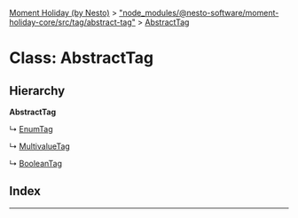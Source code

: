 [Moment Holiday (by Nesto)](../README.md) > ["node_modules/@nesto-software/moment-holiday-core/src/tag/abstract-tag"](../modules/_node_modules__nesto_software_moment_holiday_core_src_tag_abstract_tag_.md) > [AbstractTag](../classes/_node_modules__nesto_software_moment_holiday_core_src_tag_abstract_tag_.abstracttag.md)

# Class: AbstractTag

## Hierarchy

**AbstractTag**

↳  [EnumTag](_node_modules__nesto_software_moment_holiday_core_src_tag_enum_tag_.enumtag.md)

↳  [MultivalueTag](_node_modules__nesto_software_moment_holiday_core_src_tag_multivalue_tag_.multivaluetag.md)

↳  [BooleanTag](_node_modules__nesto_software_moment_holiday_core_src_tag_boolean_tag_.booleantag.md)

## Index

---

